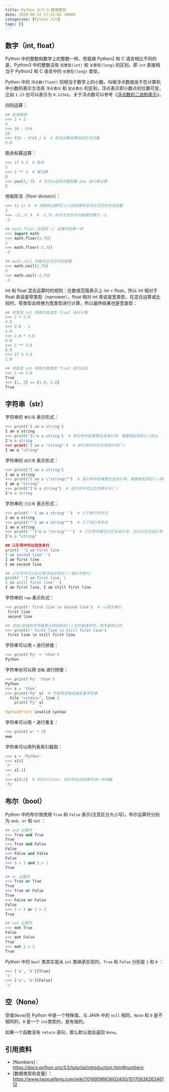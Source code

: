 ```yaml
---
title: Python 入门-3-数据类型
date: 2020-06-12 17:52:02 +0800
categories: [Python 入门]
tags: []
---
```


## 数字（int, float）

Python 中的整数和数学上的整数一样，但是跟 Python2 和 C 语言相比不同的是，Python3 中的整数没有 `短整型(int)` 和 `长整型(long)` 的区别，即 `int` 直接相当于 Python2 和 C 语言中的 `长整型(long)` 类型。  

Python 中的 `浮点数(float)` 则相当于数学上的小数。叫做浮点数是由于在计算机中小数的表示方法有 `浮点表示` 和 `定点表示` 的区别，浮点表示即小数点的位置可变，比如 `1.23` 也可以表示为 `0.123e1`。关于浮点数可以参考《[浮点数的二进制表示](https://www.ruanyifeng.com/blog/2010/06/ieee_floating-point_representation.html)》。

四则运算：

```python
## 加减乘除
>>> 2 + 2
4
>>> 50 - 5*6
20
>>> (50 - 5*6) / 4  # 除法运算结果始终为浮点数
5.0
```

取余和幂运算：

```python
>>> 17 % 3  # 取余
2
>>> 2 ** 3  # 幂运算
8
>>> pow(2, 3)  # 也可以适用内置函数 pow 进行幂运算
8
```

地板除法（floor division）：

```python
>>> 11 // 4  # 地板除运算符(//)的结果将会向负无穷的方向取整
2
>>> -11 // 4  # -2.75 向负无穷的方向取整结果为 -3
-3

## math.floor 方法和 // 运算符结果一样
>>> import math
>>> math.floor(2.75)
2
>>> math.floor(-2.75)
-3

## math.ceil 则是向正无穷方向取整
>>> math.ceil(2.75)
3
>>> math.ceil(-2.75)
-2
```

int 和 float 混合运算时的规则：在数值范围表示上 int < float，所以 int 相对于 float 来说是窄类型（narrower），float 相对 int 来说是宽类型，在混合运算或比较时，窄类型会转换为宽类型进行计算，所以最终结果也是宽类型：

```python
## 窄类型 int 转换为宽类型 float 进行计算
>>> 2 + 2.0
4.0
>>> 2.0 - 1
1.0
>>> 2.0 * 3.0
6.0
>>> 2 ** 3.0
8.0
>>> 17 % 3.0
2.0

## 窄类型 int 转换为宽类型 float 进行比较
>>> 1 == 1.0
True
>>> [1, 2] == [1.0, 2.0]
True
```

## 字符串（str）

字符串的 `单引号` 表示形式：

```python
>>> print('I am a string')
I am a string
>>> print('I\'m a string')  # 单引号中如果要包含单引号，需要用反斜杠(\)转义
I'm a string
>>> print('I am a "string"')  # 单引号中可以包含双引号(")
I am a "string"
```

字符串的 `双引号` 表示形式：

```python
>>> print("I am a string")
I am a string
>>> print("I am a \"string\"")  # 双引号中如果要包含双引号，需要用反斜杠(\)转义
I am a "string"
>>> print("I'm a string")  # 双引号中可以包含单引号(')
I'm a string
```

字符串的 `三引号` 表示形式：

```python
>>> print('''I am a string''')  # 三个单引号形式
I am a string
>>> print("""I am a string""")  # 三个双引号形式
I am a string
>>> print('''I'm a "string"''')  # 三引号中既可以包含单引号，也可以包含双引号
I'm a "string"

## 三引号中可以包含多行
print('''I am first line
I am second line''')
I am first line
I am second line

## 三引号中可以在行尾添加反斜杠(\)表示不换行
print('''I am first line, \
I am still first line''')
I am first line, I am still first line
```

字符串的 `raw` 表示形式：

```python
>>> print(' first line \n second line')  # \n表示换行
 first line
 second line

## 添加r前缀的字符串表示把反斜杠(\)当作普通字符，而不是转义符
>>> print(r' first line \n still first line')  
 first line \n still first line
```

字符串可以用 `+` 进行拼接：

```python
>>> print('Py' + 'thon')
Python
```

字符串也可以用 `空格` 进行拼接：

```python
>>> print('Py' 'thon')
Python
>>> s = 'thon'
>>> print('Py' s)  # 不能用空格连接变量字符串
  File "<stdin>", line 1
    print('Py' s)
               ^
SyntaxError: invalid syntax
```

字符串可以用 `*` 进行重复：

```python
>>> print('w' * 3)
www
```

字符串可以用列表索引截取：

```python
>>> s = 'Python'
>>> s[0]
'P'
>>> s[-1]
'n'
>>> s[0:2]  # 切片(slice)，切片将在后续章节进一步讲解
'Py'
```

## 布尔（bool）

Python 中的布尔值使用 `True` 和 `False` 表示(注意区分大小写)，布尔运算符分别为 `and`、`or` 和 `not` ：

```python
## and 运算符
>>> True and True
True
>>> True and False
False
>>> False and False
False
>>> 5 > 3 and 3 > 1
True

## or 运算符
>>> True or True
True
>>> True or False
True
>>> False or False
False
>>> 5 > 3 or 1 > 3
True

## not 运算符
>>> not True
False
>>> not False
True
>>> not 1 > 2
True
```

Python 中的 `bool` 类其实是从 `int` 类继承实现的，`True` 和 `False` 分别是 `1` 和 `0` ：

```python
>>> ['a', 'b'][True]
'b'
>>> ['a', 'b'][False]
'a'
```

## 空（None）

空值(`None`)在 Python 中是一个特殊值，与 JAVA 中的 `null` 相同，`None` 和 `0` 是不相同的，`0` 是一个 `int`类型的，是有值的。

如果一个函数没有 `return` 语句，那么默认就会返回 `None`。

## 引用资料

- [Numbers] : https://docs.python.org/3.5/tutorial/introduction.html#numbers
- [数据类型和变量] ：https://www.liaoxuefeng.com/wiki/1016959663602400/1017063826246112
